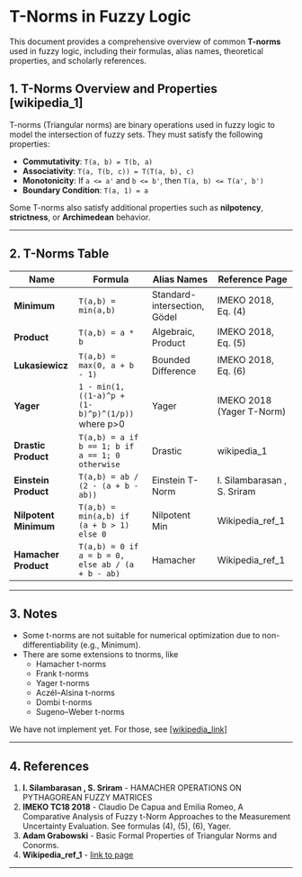 # T-Norms in Fuzzy Logic

This document provides a comprehensive overview of common **T-norms** used in fuzzy logic, including their formulas, alias names, theoretical properties, and scholarly references.

## 1. T-Norms Overview and Properties [wikipedia_1]

T-norms (Triangular norms) are binary operations used in fuzzy logic to model the intersection of fuzzy sets. They must satisfy the following properties:

* **Commutativity**: `T(a, b) = T(b, a)`
* **Associativity**: `T(a, T(b, c)) = T(T(a, b), c)`
* **Monotonicity**: If `a <= a'` and `b <= b'`, then `T(a, b) <= T(a', b')`
* **Boundary Condition**: `T(a, 1) = a`

Some T-norms also satisfy additional properties such as **nilpotency**, **strictness**, or **Archimedean** behavior.

---

## 2. T-Norms Table

| Name                  | Formula                                                 | Alias Names        | Reference Page                |
| --------------------- | ------------------------------------------------------- | ------------------ | ----------------------------- |
| **Minimum**           | `T(a,b) = min(a,b)`                                     | Standard-intersection, Gödel    | IMEKO 2018, Eq. (4)           |
| **Product**           | `T(a,b) = a * b`                                        | Algebraic, Product              | IMEKO 2018, Eq. (5)           |
| **Lukasiewicz**       | `T(a,b) = max(0, a + b - 1)`                            | Bounded Difference              | IMEKO 2018, Eq. (6)           |
| **Yager**             | `1 - min(1, ((1-a)^p + (1-b)^p)^(1/p))`   where p>0     | Yager                           | IMEKO 2018 (Yager T-Norm)     |
| **Drastic Product**   | `T(a,b) = a if b == 1; b if a == 1; 0 otherwise`        | Drastic                         | wikipedia_1          |
| **Einstein Product**  | `T(a,b) = ab / (2 - (a + b - ab))`                      | Einstein T-Norm                 | I. Silambarasan , S. Sriram         |
| **Nilpotent Minimum** | `T(a,b) = min(a,b) if (a + b > 1) else 0`               | Nilpotent Min                   | Wikipedia_ref_1 |
| **Hamacher Product** | `T(a,b) = 0 if a = b = 0, else ab / (a + b - ab)`        | Hamacher                        | Wikipedia_ref_1 |


---


## 3. Notes

* Some t-norms are not suitable for numerical optimization due to non-differentiability (e.g., Minimum).
* There are some extensions to tnorms, like
  - Hamacher t-norms
  - Frank t-norms
  - Yager t-norms
  - Aczél–Alsina t-norms
  - Dombi t-norms
  - Sugeno–Weber t-norms
  
  
We have not implement yet. For those, see [[wikipedia_link]](https://en.wikipedia.org/wiki/Construction_of_t-norms#Hamacher_t-norms)

---

## 4. References

1. **I. Silambarasan , S. Sriram** - HAMACHER OPERATIONS ON PYTHAGOREAN FUZZY MATRICES
2. **IMEKO TC18 2018** - Claudio De Capua and Emilia Romeo, A Comparative Analysis of Fuzzy t-Norm Approaches to the Measurement Uncertainty Evaluation. See formulas (4), (5), (6), Yager.
3. **Adam Grabowski** - Basic Formal Properties of Triangular Norms and Conorms.
4. **Wikipedia_ref_1** - [link to page](https://en.wikipedia.org/wiki/T-norm#:~:text=of%20t%2Dnorms-,The%20drastic%20t%2Dnorm%20is%20the%20pointwise%20smallest%20t%2Dnorm,in%20%5B0%2C%201%5D)

---


